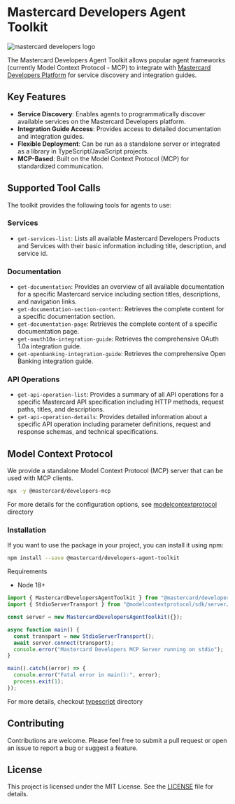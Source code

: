 # Mastercard Developers Agent Toolkit

<picture>
  <source media="(prefers-color-scheme: dark)" srcset="https://developer.mastercard.com/_/_/src/global/assets/svg/mcdev-logo-light.svg">
  <img src="https://developer.mastercard.com/_/_/src/global/assets/svg/mcdev-logo-dark.svg" alt="mastercard developers logo">
</picture>

The Mastercard Developers Agent Toolkit allows popular agent frameworks (currently Model Context Protocol - MCP) to integrate with [Mastercard Developers Platform](https://developer.mastercard.com) for service discovery and integration guides.

## Key Features

* **Service Discovery**: Enables agents to programmatically discover available services on the Mastercard Developers platform.
* **Integration Guide Access**: Provides access to detailed documentation and integration guides.
* **Flexible Deployment**: Can be run as a standalone server or integrated as a library in TypeScript/JavaScript projects.
* **MCP-Based**: Built on the Model Context Protocol (MCP) for standardized communication.

## Supported Tool Calls

The toolkit provides the following tools for agents to use:

### Services

* `get-services-list`: Lists all available Mastercard Developers Products and Services with their basic information including title, description, and service id.

### Documentation

* `get-documentation`: Provides an overview of all available documentation for a specific Mastercard service including section titles, descriptions, and navigation links.
* `get-documentation-section-content`: Retrieves the complete content for a specific documentation section.
* `get-documentation-page`: Retrieves the complete content of a specific documentation page.
* `get-oauth10a-integration-guide`: Retrieves the comprehensive OAuth 1.0a integration guide.
* `get-openbanking-integration-guide`: Retrieves the comprehensive Open Banking integration guide.

### API Operations

* `get-api-operation-list`: Provides a summary of all API operations for a specific Mastercard API specification including HTTP methods, request paths, titles, and descriptions.
* `get-api-operation-details`: Provides detailed information about a specific API operation including parameter definitions, request and response schemas, and technical specifications.

## Model Context Protocol

We provide a standalone Model Context Protocol (MCP) server that can be used with MCP clients.

```bash
npx -y @mastercard/developers-mcp
```

For more details for the configuration options, see [modelcontextprotocol](modelcontextprotocol/README.md) directory

### Installation

If you want to use the package in your project, you can install it using npm:

```bash
npm install --save @mastercard/developers-agent-toolkit
```

Requirements
- Node 18+

```javascript
import { MastercardDevelopersAgentToolkit } from "@mastercard/developers-agent-toolkit/mcp";
import { StdioServerTransport } from "@modelcontextprotocol/sdk/server/stdio.js";

const server = new MastercardDevelopersAgentToolkit({});

async function main() {
  const transport = new StdioServerTransport();
  await server.connect(transport);
  console.error("Mastercard Developers MCP Server running on stdio");
}

main().catch((error) => {
  console.error("Fatal error in main():", error);
  process.exit(1);
});
```

For more details, checkout [typescript](typescript/README.md) directory

## Contributing

Contributions are welcome. Please feel free to submit a pull request or open an issue to report a bug or suggest a feature.

## License

This project is licensed under the MIT License. See the [LICENSE](LICENSE) file for details.
